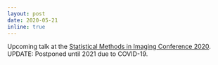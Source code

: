 ```yaml
---
layout: post
date: 2020-05-21
inline: true
---
```


Upcoming talk at the [Statistical Methods in Imaging Conference 2020](https://scholarblogs.emory.edu/smi2020/program/). UPDATE: Postponed until 2021 due to COVID-19.
